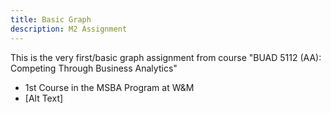 ```yaml
---
title: Basic Graph
description: M2 Assignment
---
```


This is the very first/basic graph assignment from course "BUAD 5112 (AA): Competing Through Business Analytics"
- 1st Course in the MSBA Program at W&M
- [Alt Text] 
